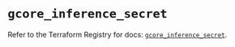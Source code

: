 # `gcore_inference_secret`

Refer to the Terraform Registry for docs: [`gcore_inference_secret`](https://registry.terraform.io/providers/g-core/gcore/0.31.1/docs/resources/inference_secret).
